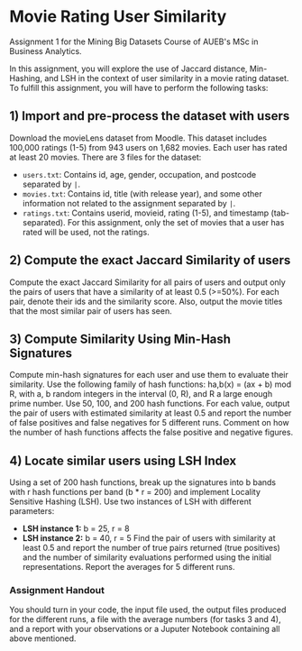 # Movie Rating User Similarity

Assignment 1 for the Mining Big Datasets Course of AUEB's MSc in Business Analytics.

In this assignment, you will explore the use of Jaccard distance, Min-Hashing, and LSH in the context of user similarity in a movie rating dataset. To fulfill this assignment, you will have to perform the following tasks:

## 1) Import and pre-process the dataset with users
Download the movieLens dataset from Moodle. This dataset includes 100,000 ratings (1-5) from 943 users on 1,682 movies. Each user has rated at least 20 movies. There are 3 files for the dataset:
- `users.txt`: Contains id, age, gender, occupation, and postcode separated by `|`.
- `movies.txt`: Contains id, title (with release year), and some other information not related to the assignment separated by `|`.
- `ratings.txt`: Contains userid, movieid, rating (1-5), and timestamp (tab-separated). For this assignment, only the set of movies that a user has rated will be used, not the ratings.

## 2) Compute the exact Jaccard Similarity of users
Compute the exact Jaccard Similarity for all pairs of users and output only the pairs of users that have a similarity of at least 0.5 (>=50%). For each pair, denote their ids and the similarity score. Also, output the movie titles that the most similar pair of users has seen.

## 3) Compute Similarity Using Min-Hash Signatures
Compute min-hash signatures for each user and use them to evaluate their similarity. Use the following family of hash functions: ha,b(x) = (ax + b) mod R, with a, b random integers in the interval (0, R), and R a large enough prime number. Use 50, 100, and 200 hash functions. For each value, output the pair of users with estimated similarity at least 0.5 and report the number of false positives and false negatives for 5 different runs. Comment on how the number of hash functions affects the false positive and negative figures.

## 4) Locate similar users using LSH Index
Using a set of 200 hash functions, break up the signatures into b bands with r hash functions per band (b * r = 200) and implement Locality Sensitive Hashing (LSH). Use two instances of LSH with different parameters:
- **LSH instance 1:** b = 25, r = 8
- **LSH instance 2:** b = 40, r = 5
Find the pair of users with similarity at least 0.5 and report the number of true pairs returned (true positives) and the number of similarity evaluations performed using the initial representations. Report the averages for 5 different runs.

### Assignment Handout
You should turn in your code, the input file used, the output files produced for the different runs, a file with the average numbers (for tasks 3 and 4), and a report with your observations or a Juputer Notebook containing all above mentioned.
